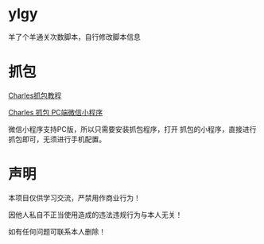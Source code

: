 # ylgy
羊了个羊通关次数脚本，自行修改脚本信息

# 抓包
[Charles抓包教程](https://www.jianshu.com/p/ff85b3dac157)

[Charles 抓包 PC端微信小程序](https://blog.csdn.net/z2181745/article/details/123002569)

微信小程序支持PC版，所以只需要安装抓包程序，打开 抓包的小程序，直接进行抓包即可，无须进行手机配置。

# 声明
本项目仅供学习交流，严禁用作商业行为！

因他人私自不正当使用造成的违法违规行为与本人无关！

如有任何问题可联系本人删除！
